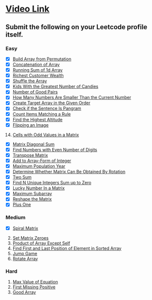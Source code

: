 # [Video Link](https://youtu.be/n60Dn0UsbEk)

## Submit the following on your Leetcode profile itself.

### Easy
- [X] [Build Array from Permutation](https://leetcode.com/problems/build-array-from-permutation/)  
- [X] [Concatenation of Array](https://leetcode.com/problems/concatenation-of-array/)
- [X] [Running Sum of 1d Array](https://leetcode.com/problems/running-sum-of-1d-array/)
- [X] [Richest Customer Wealth](https://leetcode.com/problems/richest-customer-wealth/)
- [X] [Shuffle the Array](https://leetcode.com/problems/shuffle-the-array/)
- [X] [Kids With the Greatest Number of Candies](https://leetcode.com/problems/kids-with-the-greatest-number-of-candies/)
- [X] [Number of Good Pairs](https://leetcode.com/problems/number-of-good-pairs/)
- [X] [How Many Numbers Are Smaller Than the Current Number](https://leetcode.com/problems/how-many-numbers-are-smaller-than-the-current-number/)
- [X] [Create Target Array in the Given Order](https://leetcode.com/problems/create-target-array-in-the-given-order/)
- [X] [Check if the Sentence Is Pangram](https://leetcode.com/problems/check-if-the-sentence-is-pangram/)
- [X] [Count Items Matching a Rule](https://leetcode.com/problems/count-items-matching-a-rule/)
- [X] [Find the Highest Altitude](https://leetcode.com/problems/find-the-highest-altitude/)
- [X] [Flipping an Image](https://leetcode.com/problems/flipping-an-image/)
14. [Cells with Odd Values in a Matrix](https://leetcode.com/problems/cells-with-odd-values-in-a-matrix/)
- [X] [Matrix Diagonal Sum](https://leetcode.com/problems/matrix-diagonal-sum/)
- [X] [Find Numbers with Even Number of Digits](https://leetcode.com/problems/find-numbers-with-even-number-of-digits/)
- [X] [Transpose Matrix](https://leetcode.com/problems/transpose-matrix/)
- [X] [Add to Array-Form of Integer](https://leetcode.com/problems/add-to-array-form-of-integer/)
- [X] [Maximum Population Year](https://leetcode.com/problems/maximum-population-year/)
- [X] [Determine Whether Matrix Can Be Obtained By Rotation](https://leetcode.com/problems/determine-whether-matrix-can-be-obtained-by-rotation/)
- [X] [Two Sum](https://leetcode.com/problems/two-sum/)
- [X] [Find N Unique Integers Sum up to Zero](https://leetcode.com/problems/find-n-unique-integers-sum-up-to-zero/)
- [X] [Lucky Number In a Matrix](https://leetcode.com/problems/lucky-numbers-in-a-matrix/)
- [X] [Maximum Subarray](https://leetcode.com/problems/maximum-subarray/)
- [X] [Reshape the Matrix](https://leetcode.com/problems/reshape-the-matrix/)
- [X] [Plus One](https://leetcode.com/problems/plus-one/)

### Medium
- [X] [Spiral Matrix](https://leetcode.com/problems/spiral-matrix/)
2. [Set Matrix Zeroes](https://leetcode.com/problems/set-matrix-zeroes/)
3. [Product of Array Except Self](https://leetcode.com/problems/product-of-array-except-self/)
4. [Find First and Last Position of Element in Sorted Array](https://leetcode.com/problems/find-first-and-last-position-of-element-in-sorted-array/)
5. [Jump Game](https://leetcode.com/problems/jump-game/)
6. [Rotate Array](https://leetcode.com/problems/rotate-array/)

### Hard
1. [Max Value of Equation](https://leetcode.com/problems/max-value-of-equation/)
2. [First Missing Positive](https://leetcode.com/problems/first-missing-positive/)
3. [Good Array](https://leetcode.com/problems/check-if-it-is-a-good-array/)
